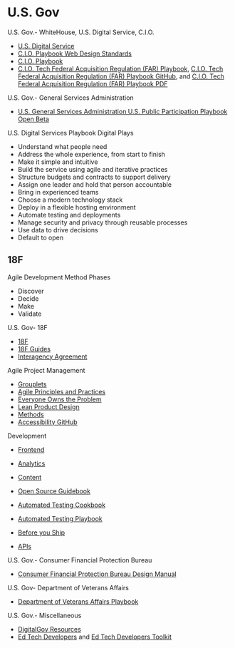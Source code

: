 # U.S. Gov

U.S. Gov.- WhiteHouse, U.S. Digital Service, C.I.O.
* [U.S. Digital Service](http://www.whitehouse.gov/digital/united-states-digital-service)
* [C.I.O. Playbook Web Design Standards](https://playbook.cio.gov/designstandards) 
* [C.I.O. Playbook](http://playbook.cio.gov) 
* [C.I.O. Tech Federal Acquisition Regulation (FAR) Playbook](https://playbook.cio.gov/techfar), [C.I.O. Tech Federal Acquisition Regulation (FAR) Playbook GitHub](https://github.com/WhiteHouse/playbook/blob/gh-pages/_includes/techfar-online.md), and [C.I.O. Tech Federal Acquisition Regulation (FAR) Playbook PDF](https://playbook.cio.gov/assets/TechFAR%20Handbook_2014-08-07.pdf)

U.S. Gov.- General Services Administration
* [U.S. General Services Administration U.S. Public Participation Playbook Open Beta](https://participation.usa.gov) 

U.S. Digital Services Playbook Digital Plays
* Understand what people need
* Address the whole experience, from start to finish
* Make it simple and intuitive
* Build the service using agile and iterative practices
* Structure budgets and contracts to support delivery
* Assign one leader and hold that person accountable
* Bring in experienced teams
* Choose a modern technology stack
* Deploy in a flexible hosting environment
* Automate testing and deployments
* Manage security and privacy through reusable processes
* Use data to drive decisions
* Default to open

## 18F

Agile Development Method Phases
* Discover
* Decide
* Make
* Validate

U.S. Gov- 18F
* [18F](https://18f.gsa.gov)
* [18F Guides](https://pages.18f.gov/guides)
* [Interagency Agreement](https://pages.18f.gov/iaa-forms)

Agile Project Management
* [Grouplets](https://pages.18f.gov/grouplet-playbook)  
* [Agile Principles and Practices](https://pages.18f.gov/agile)
* [Everyone Owns the Problem](https://pages.18f.gov/agile/2-everyone.html)
* [Lean Product Design](https://pages.18f.gov/lean-product-design)
* [Methods](https://methods.18f.gov)
* [Accessibility GitHub](https://pages.18f.gov/accessibility)

Development
* [Frontend](https://pages.18f.gov/frontend)
* [Analytics](https://github.com/18F/analytics-standards)
* [Content](https://pages.18f.gov/content-guide)

* [Open Source Guidebook](https://pages.18f.gov/open-source-guide)
* [Automated Testing Cookbook](https://pages.18f.gov/testing-cookbook)
* [Automated Testing Playbook](https://pages.18f.gov/automated-testing-playbook)
* [Before you Ship](https://pages.18f.gov/before-you-ship)
* [APIs](https://github.com/18f/api-standards)

U.S. Gov.- Consumer Financial Protection Bureau
* [Consumer Financial Protection Bureau Design Manual](https://cfpb.github.io/design-manual)

U.S. Gov- Department of Veterans Affairs
* [Department of Veterans Affairs Playbook](https://www.vets.gov/playbook)

U.S. Gov.- Miscellaneous
* [DigitalGov Resources](http://www.digitalgov.gov/resources)  
* [Ed Tech Developers](http://tech.ed.gov/developers) and [Ed Tech Developers Toolkit](http://tech.ed.gov/files/2015/04/Developer-Toolkit.pdf)
